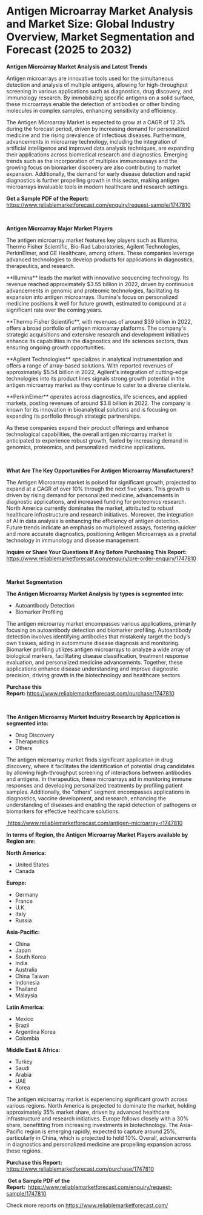<p><h1>Antigen Microarray Market Analysis and Market Size: Global Industry Overview, Market Segmentation and Forecast (2025 to 2032)</h1></p><p><strong>Antigen Microarray Market Analysis and Latest Trends</strong></p>
<p><p>Antigen microarrays are innovative tools used for the simultaneous detection and analysis of multiple antigens, allowing for high-throughput screening in various applications such as diagnostics, drug discovery, and immunology research. By immobilizing specific antigens on a solid surface, these microarrays enable the detection of antibodies or other binding molecules in complex samples, enhancing sensitivity and efficiency.</p><p>The Antigen Microarray Market is expected to grow at a CAGR of 12.3% during the forecast period, driven by increasing demand for personalized medicine and the rising prevalence of infectious diseases. Furthermore, advancements in microarray technology, including the integration of artificial intelligence and improved data analysis techniques, are expanding their applications across biomedical research and diagnostics. Emerging trends such as the incorporation of multiplex immunoassays and the growing focus on biomarker discovery are also contributing to market expansion. Additionally, the demand for early disease detection and rapid diagnostics is further propelling growth in this sector, making antigen microarrays invaluable tools in modern healthcare and research settings.</p></p>
<p><strong>Get a Sample PDF of the Report:&nbsp;</strong> <a href="https://www.reliablemarketforecast.com/enquiry/request-sample/1747810?utm_campaign=2458&utm_medium=2&utm_source=Github&utm_content=ia&utm_term=03032025&utm_id=antigen-microarray">https://www.reliablemarketforecast.com/enquiry/request-sample/1747810</a></p>
<p>&nbsp;</p>
<p><strong>Antigen Microarray Major Market Players</strong></p>
<p><p>The antigen microarray market features key players such as Illumina, Thermo Fisher Scientific, Bio-Rad Laboratories, Agilent Technologies, PerkinElmer, and GE Healthcare, among others. These companies leverage advanced technologies to develop products for applications in diagnostics, therapeutics, and research.</p><p>**Illumina** leads the market with innovative sequencing technology. Its revenue reached approximately $3.55 billion in 2022, driven by continuous advancements in genomic and proteomic technologies, facilitating its expansion into antigen microarrays. Illumina's focus on personalized medicine positions it well for future growth, estimated to compound at a significant rate over the coming years.</p><p>**Thermo Fisher Scientific**, with revenues of around $39 billion in 2022, offers a broad portfolio of antigen microarray platforms. The company's strategic acquisitions and extensive research and development initiatives enhance its capabilities in the diagnostics and life sciences sectors, thus ensuring ongoing growth opportunities.</p><p>**Agilent Technologies** specializes in analytical instrumentation and offers a range of array-based solutions. With reported revenues of approximately $5.54 billion in 2022, Agilent's integration of cutting-edge technologies into its product lines signals strong growth potential in the antigen microarray market as they continue to cater to a diverse clientele.</p><p>**PerkinElmer** operates across diagnostics, life sciences, and applied markets, posting revenues of around $3.8 billion in 2022. The company is known for its innovation in bioanalytical solutions and is focusing on expanding its portfolio through strategic partnerships.</p><p>As these companies expand their product offerings and enhance technological capabilities, the overall antigen microarray market is anticipated to experience robust growth, fueled by increasing demand in genomics, proteomics, and personalized medicine applications.</p></p>
<p>&nbsp;</p>
<p><strong>What Are The Key Opportunities For Antigen Microarray Manufacturers?</strong></p>
<p><p>The Antigen Microarray market is poised for significant growth, projected to expand at a CAGR of over 10% through the next five years. This growth is driven by rising demand for personalized medicine, advancements in diagnostic applications, and increased funding for proteomics research. North America currently dominates the market, attributed to robust healthcare infrastructure and research initiatives. Moreover, the integration of AI in data analysis is enhancing the efficiency of antigen detection. Future trends indicate an emphasis on multiplexed assays, fostering quicker and more accurate diagnostics, positioning Antigen Microarrays as a pivotal technology in immunology and disease management.</p></p>
<p><strong>Inquire or Share Your Questions If Any Before Purchasing This Report:</strong> <a href="https://www.reliablemarketforecast.com/enquiry/pre-order-enquiry/1747810?utm_campaign=2458&utm_medium=2&utm_source=Github&utm_content=ia&utm_term=03032025&utm_id=antigen-microarray">https://www.reliablemarketforecast.com/enquiry/pre-order-enquiry/1747810</a></p>
<p>&nbsp;</p>
<p><strong>Market Segmentation</strong></p>
<p><strong>The Antigen Microarray Market Analysis by types is segmented into:</strong></p>
<p><ul><li>Autoantibody Detection</li><li>Biomarker Profiling</li></ul></p>
<p><p>The antigen microarray market encompasses various applications, primarily focusing on autoantibody detection and biomarker profiling. Autoantibody detection involves identifying antibodies that mistakenly target the body’s own tissues, aiding in autoimmune disease diagnosis and monitoring. Biomarker profiling utilizes antigen microarrays to analyze a wide array of biological markers, facilitating disease classification, treatment response evaluation, and personalized medicine advancements. Together, these applications enhance disease understanding and improve diagnostic precision, driving growth in the biotechnology and healthcare sectors.</p></p>
<p><strong>Purchase this Report:&nbsp;</strong><a href="https://www.reliablemarketforecast.com/purchase/1747810?utm_campaign=2458&utm_medium=2&utm_source=Github&utm_content=ia&utm_term=03032025&utm_id=antigen-microarray">https://www.reliablemarketforecast.com/purchase/1747810</a></p>
<p>&nbsp;</p>
<p><strong>The Antigen Microarray Market Industry Research by Application is segmented into:</strong></p>
<p><ul><li>Drug Discovery</li><li>Therapeutics</li><li>Others</li></ul></p>
<p><p>The antigen microarray market finds significant application in drug discovery, where it facilitates the identification of potential drug candidates by allowing high-throughput screening of interactions between antibodies and antigens. In therapeutics, these microarrays aid in monitoring immune responses and developing personalized treatments by profiling patient samples. Additionally, the "others" segment encompasses applications in diagnostics, vaccine development, and research, enhancing the understanding of diseases and enabling the rapid detection of pathogens or biomarkers for effective healthcare solutions.</p></p>
<p><a href="https://www.reliablemarketforecast.com/antigen-microarray-r1747810?utm_campaign=2458&utm_medium=2&utm_source=Github&utm_content=ia&utm_term=03032025&utm_id=antigen-microarray">&nbsp;https://www.reliablemarketforecast.com/antigen-microarray-r1747810</a></p>
<p><strong>In terms of Region, the Antigen Microarray Market Players available by Region are:</strong></p>
<p>
    <p> <strong> North America: </strong>
        <ul>
            <li>United States</li>
            <li>Canada</li>
        </ul>
        </p> 
    <p> <strong> Europe: </strong>
        <ul>
            <li>Germany</li>
            <li>France</li>
            <li>U.K.</li>
            <li>Italy</li>
            <li>Russia</li>
        </ul>
        </p> 
    <p> <strong> Asia-Pacific: </strong>
        <ul>
            <li>China</li>
            <li>Japan</li>
            <li>South Korea</li>
            <li>India</li>
            <li>Australia</li>
            <li>China Taiwan</li>
            <li>Indonesia</li>
            <li>Thailand</li>
            <li>Malaysia</li>
        </ul>
        </p> 
    <p> <strong> Latin America: </strong>
        <ul>
            <li>Mexico</li>
            <li>Brazil</li>
            <li>Argentina Korea</li>
            <li>Colombia</li>
        </ul>
        </p> 
    <p> <strong> Middle East & Africa: </strong>
        <ul>
            <li>Turkey</li>
            <li>Saudi</li>
            <li>Arabia</li>
            <li>UAE</li>
            <li>Korea</li>
        </ul>
    </p>
    </p>
<p><p>The antigen microarray market is experiencing significant growth across various regions. North America is projected to dominate the market, holding approximately 35% market share, driven by advanced healthcare infrastructure and research initiatives. Europe follows closely with a 30% share, benefitting from increasing investments in biotechnology. The Asia-Pacific region is emerging rapidly, expected to capture around 25%, particularly in China, which is projected to hold 10%. Overall, advancements in diagnostics and personalized medicine are propelling expansion across these regions.</p></p>
<p><strong>Purchase this Report: </strong><a href="https://www.reliablemarketforecast.com/purchase/1747810?utm_campaign=2458&utm_medium=2&utm_source=Github&utm_content=ia&utm_term=03032025&utm_id=antigen-microarray">https://www.reliablemarketforecast.com/purchase/1747810</a></p>
<p>&nbsp;<strong>Get a Sample PDF of the Report:&nbsp;&nbsp;</strong><a href="https://www.reliablemarketforecast.com/enquiry/request-sample/1747810?utm_campaign=2458&utm_medium=2&utm_source=Github&utm_content=ia&utm_term=03032025&utm_id=antigen-microarray">https://www.reliablemarketforecast.com/enquiry/request-sample/1747810</a></p>
<p><strong></strong></p>
<p>Check more reports on <a href="https://www.reliablemarketforecast.com/?utm_campaign=2458&utm_medium=2&utm_source=Github&utm_content=ia&utm_term=03032025&utm_id=antigen-microarray">https://www.reliablemarketforecast.com/</a></p>